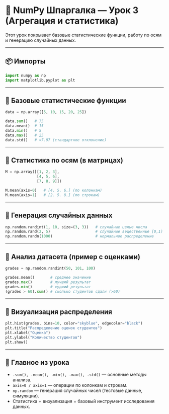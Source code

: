 
# 🧮 NumPy Шпаргалка — Урок 3 (Агрегация и статистика)

Этот урок покрывает базовые статистические функции, работу по осям и генерацию случайных данных.

---

## 📦 Импорты
```python
import numpy as np
import matplotlib.pyplot as plt
```

---

## 🔹 Базовые статистические функции

```python
data = np.array([5, 10, 15, 20, 25])

data.sum()   # 75
data.mean()  # 15
data.min()   # 5
data.max()   # 25
data.std()   # ≈7.07 (стандартное отклонение)
```

---

## 🔹 Статистика по осям (в матрицах)

```python
M = np.array([[1, 2, 3],
              [4, 5, 6],
              [7, 8, 9]])

M.mean(axis=0)   # [4. 5. 6.] (по колонкам)
M.mean(axis=1)   # [2. 5. 8.] (по строкам)
```

---

## 🔹 Генерация случайных данных

```python
np.random.randint(1, 10, size=(3, 3))   # случайные целые числа
np.random.rand(2, 5)                    # случайные вещественные [0,1)
np.random.randn(1000)                   # нормальное распределение
```

---

## 🔹 Анализ датасета (пример с оценками)

```python
grades = np.random.randint(50, 101, 100)

grades.mean()       # среднее значение
grades.max()        # лучший результат
grades.min()        # худший результат
(grades > 60).sum() # сколько студентов сдали (>60)
```

---

## 🔹 Визуализация распределения

```python
plt.hist(grades, bins=10, color="skyblue", edgecolor="black")
plt.title("Распределение оценок студентов")
plt.xlabel("Оценка")
plt.ylabel("Количество студентов")
plt.show()
```

---

## 📌 Главное из урока
- `.sum(), .mean(), .min(), .max(), .std()` — основные методы анализа.
- `axis=0 / axis=1` — операции по колонкам и строкам.
- `np.random` — генерация случайных чисел (тестовые данные, симуляции).
- Статистика + визуализация = базовый инструмент исследования данных.
